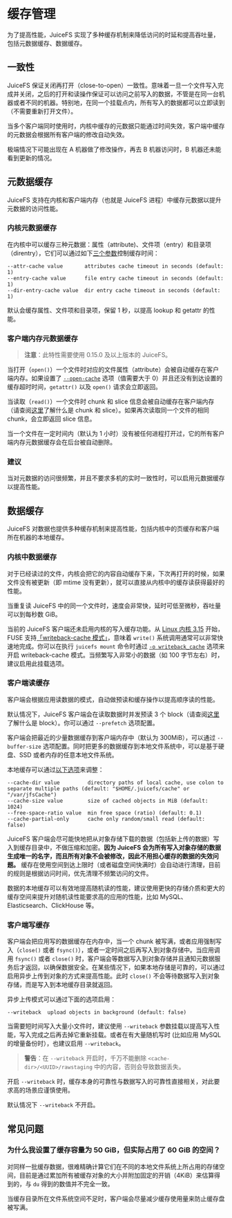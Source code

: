 # 缓存管理

为了提高性能，JuiceFS 实现了多种缓存机制来降低访问的时延和提高吞吐量，包括元数据缓存、数据缓存。

## 一致性

JuiceFS 保证关闭再打开（close-to-open）一致性。意味着一旦一个文件写入完成并关闭，之后的打开和读操作保证可以访问之前写入的数据，不管是在同一台机器或者不同的机器。特别地，在同一个挂载点内，所有写入的数据都可以立即读到（不需要重新打开文件）。

当多个客户端同时使用时，内核中缓存的元数据只能通过时间失效，客户端中缓存的元数据会根据所有客户端的修改自动失效。

极端情况下可能出现在 A 机器做了修改操作，再去 B 机器访问时，B 机器还未能看到更新的情况。

## 元数据缓存

JuiceFS 支持在内核和客户端内存（也就是 JuiceFS 进程）中缓存元数据以提升元数据的访问性能。

### 内核元数据缓存

在内核中可以缓存三种元数据：属性（attribute)、文件项（entry）和目录项（direntry），它们可以通过如下[三个参数](command_reference.md#juicefs-mount)控制缓存时间：

```
--attr-cache value       attributes cache timeout in seconds (default: 1)
--entry-cache value      file entry cache timeout in seconds (default: 1)
--dir-entry-cache value  dir entry cache timeout in seconds (default: 1)
```

默认会缓存属性、文件项和目录项，保留 1 秒，以提高 lookup 和 getattr 的性能。

### 客户端内存元数据缓存

> **注意**：此特性需要使用 0.15.0 及以上版本的 JuiceFS。

当打开（`open()`）一个文件时对应的文件属性（attribute）会被自动缓存在客户端内存。如果设置了 [`--open-cache`](command_reference.md#juicefs-mount) 选项（值需要大于 0）并且还没有到达设置的缓存超时时间，`getattr()` 以及 `open()` 请求会立即返回。

当读取（`read()`）一个文件时 chunk 和 slice 信息会被自动缓存在客户端内存（请查阅[这里](how_juicefs_store_files.md)了解什么是 chunk 和 slice）。如果再次读取同一个文件的相同 chunk，会立即返回 slice 信息。

当一个文件在一定时间内（默认为 1 小时）没有被任何进程打开过，它的所有客户端内存元数据缓存会在后台被自动删除。

### 建议

当对元数据的访问很频繁，并且不要求多机的实时一致性时，可以启用元数据缓存以提高性能。

## 数据缓存

JuiceFS 对数据也提供多种缓存机制来提高性能，包括内核中的页缓存和客户端所在机器的本地缓存。

### 内核中数据缓存

对于已经读过的文件，内核会把它的内容自动缓存下来，下次再打开的时候，如果文件没有被更新（即 mtime 没有更新），就可以直接从内核中的缓存读获得最好的性能。

当重复读 JuiceFS 中的同一个文件时，速度会非常快，延时可低至微秒，吞吐量可以到每秒数 GiB。

当前的 JuiceFS 客户端还未启用内核的写入缓存功能。从 [Linux 内核 3.15](https://github.com/torvalds/linux/commit/4d99ff8f12e) 开始，FUSE 支持[「writeback-cache 模式」](https://www.kernel.org/doc/Documentation/filesystems/fuse-io.txt)，意味着 `write()` 系统调用通常可以非常快速地完成。你可以在执行 `juicefs mount` 命令时通过 [`-o writeback_cache`](fuse_mount_options.md#writeback_cache) 选项来开启 writeback-cache 模式。当频繁写入非常小的数据（如 100 字节左右）时，建议启用此挂载选项。

### 客户端读缓存

客户端会根据应用读数据的模式，自动做预读和缓存操作以提高顺序读的性能。

默认情况下，JuiceFS 客户端会在读取数据时并发预读 3 个 block（请查阅[这里](how_juicefs_store_files.md)了解什么是 block）。你可以通过 `--prefetch` 选项配置。

客户端会把最近的少量数据缓存到客户端内存中（默认为 300MiB），可以通过 `--buffer-size` 选项配置。同时把更多的数据缓存到本地文件系统中，可以是基于硬盘、SSD 或者内存的任意本地文件系统。

本地缓存可以通过[以下选项](command_reference.md#juicefs-mount)来调整：

```
--cache-dir value         directory paths of local cache, use colon to separate multiple paths (default: "$HOME/.juicefs/cache" or "/var/jfsCache")
--cache-size value        size of cached objects in MiB (default: 1024)
--free-space-ratio value  min free space (ratio) (default: 0.1)
--cache-partial-only      cache only random/small read (default: false)
```

JuiceFS 客户端会尽可能快地把从对象存储下载的数据（包括新上传的数据）写入到缓存目录中，不做压缩和加密。**因为 JuiceFS 会为所有写入对象存储的数据生成唯一的名字，而且所有对象不会被修改，因此不用担心缓存的数据的失效问题。** 缓存在使用空间到达上限时（或者磁盘空间快满时）会自动进行清理，目前的规则是根据访问时间，优先清理不频繁访问的文件。

数据的本地缓存可以有效地提高随机读的性能，建议使用更快的存储介质和更大的缓存空间来提升对随机读性能要求高的应用的性能，比如 MySQL、Elasticsearch、ClickHouse 等。

### 客户端写缓存

客户端会把应用写的数据缓存在内存中，当一个 chunk 被写满，或者应用强制写入（`close()` 或者 `fsync()`），或者一定时间之后再写入到对象存储中。当应用调用 `fsync()` 或者 `close()` 时，客户端会等数据写入到对象存储并且通知元数据服务后才返回，以确保数据安全。在某些情况下，如果本地存储是可靠的，可以通过启用异步上传到对象的方式来提高性能。此时 `close()` 不会等待数据写入到对象存储，而是写入到本地缓存目录就返回。

异步上传模式可以通过下面的选项启用：

```
--writeback  upload objects in background (default: false)
```

当需要短时间写入大量小文件时，建议使用 `--writeback` 参数挂载以提高写入性能，写入完成之后再去掉它重新挂载。或者在有大量随机写时 (比如应用 MySQL 的增量备份时），也建议启用 `--writeback`。

> **警告**：在 `--writeback` 开启时，千万不能删除 `<cache-dir>/<UUID>/rawstaging` 中的内容，否则会导致数据丢失。

开启 `--writeback` 时，缓存本身的可靠性与数据写入的可靠性直接相关，对此要求高的场景应谨慎使用。

默认情况下 `--writeback` 不开启。

## 常见问题

### 为什么我设置了缓存容量为 50 GiB，但实际占用了 60 GiB 的空间？

对同样一批缓存数据，很难精确计算它们在不同的本地文件系统上所占用的存储空间，目前是通过累加所有被缓存对象的大小并附加固定的开销（4KiB）来估算得到的，与 `du` 得到的数值并不完全一致。

当缓存目录所在文件系统空间不足时，客户端会尽量减少缓存使用量来防止缓存盘被写满。
